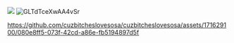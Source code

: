 
</p> 
<p align="center">
  
![](https://komarev.com/ghpvc/?username=cuzbitcheslovesosa&color=dc143c)
![GLTdTceXwAA4vSr](https://github.com/cuzbitcheslovesosa/cuzbitcheslovesosa/assets/171629100/46fa1d26-e70d-4dfb-8133-d4a6ed5df938)

https://github.com/cuzbitcheslovesosa/cuzbitcheslovesosa/assets/171629100/080e8ff5-073f-42cd-a86e-fb5194897d5f

